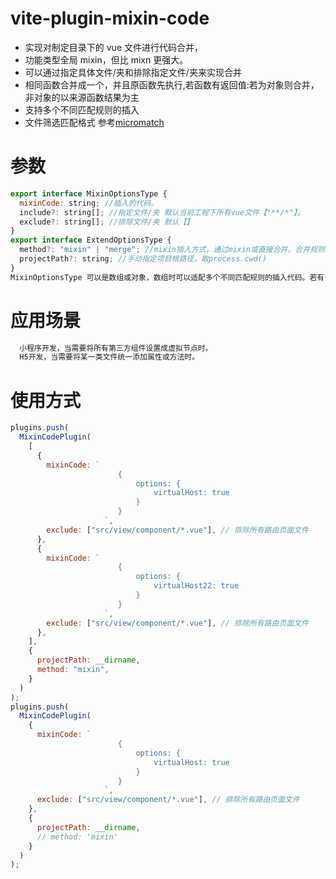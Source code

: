 # vite-plugin-mixin-code

- 实现对制定目录下的 vue 文件进行代码合并，
- 功能类型全局 mixin，但比 mixn 更强大。
- 可以通过指定具体文件/夹和排除指定文件/夹来实现合并
- 相同函数合并成一个，并且原函数先执行,若函数有返回值:若为对象则合并，非对象的以来源函数结果为主
- 支持多个不同匹配规则的插入
- 文件筛选匹配格式 参考[micromatch](https://github.com/micromatch/micromatch)

# 参数

```javascript
export interface MixinOptionsType {
  mixinCode: string; //插入的代码。
  include?: string[]; //指定文件/夹 默认当前工程下所有vue文件【"**/*"】。
  exclude?: string[]; //排除文件/夹 默认【】
}
export interface ExtendOptionsType {
  method?: "mixin" | "merge"; //mixin插入方式，通过mixin或直接合并。合并规则，对象合并，相同函数合并成一个，原函数先执行,若函数有返回值:merge:若为对象则合并，非对象的以来源函数结果为主
  projectPath?: string; //手动指定项目根路径，取process.cwd()
}
MixinOptionsType 可以是数组或对象，数组时可以适配多个不同匹配规则的插入代码。若有多个插入代码片段，则会合并。合并规则，对象合并，相同函数合并成一个，原函数先执行,若函数有返回值:若为对象则合并，非对象的以来源函数结果为主
```

# 应用场景

```javascript
  小程序开发，当需要将所有第三方组件设置成虚拟节点时。
  H5开发，当需要将某一类文件统一添加属性或方法时。
```

# 使用方式

```javascript
plugins.push(
  MixinCodePlugin(
    [
      {
        mixinCode: `
                        {	
                            options: {
                                virtualHost: true
                            } 
                        }
                     `,
        exclude: ["src/view/component/*.vue"], // 排除所有路由页面文件
      },
      {
        mixinCode: `
                        {	
                            options: {
                                virtualHost22: true
                            } 
                        }
                     `,
        exclude: ["src/view/component/*.vue"], // 排除所有路由页面文件
      },
    ],
    {
      projectPath: __dirname,
      method: "mixin",
    }
  )
);
plugins.push(
  MixinCodePlugin(
    {
      mixinCode: `
                        {	
                            options: {
                                virtualHost: true
                            } 
                        }
                     `,
      exclude: ["src/view/component/*.vue"], // 排除所有路由页面文件
    },
    {
      projectPath: __dirname,
      // method: 'mixin'
    }
  )
);
```
